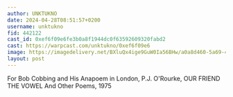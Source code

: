 ```yaml
---
author: UNKTUKNO
date: 2024-04-28T08:51:57+0200
username: unktukno
fid: 442122
cast_id: 0xef6f09e6fe3b0a8f1944dc0f63592609320fabd2
cast: https://warpcast.com/unktukno/0xef6f09e6
image: https://imagedelivery.net/BXluQx4ige9GuW0Ia56BHw/a0a8d460-5a69-4979-aa35-7dc78f4b2b00/original
layout: post
---
```

For Bob Cobbing and His Anapoem in London, P.J. O'Rourke, OUR FRIEND THE VOWEL And Other Poems, 1975  

<img src='https://imagedelivery.net/BXluQx4ige9GuW0Ia56BHw/a0a8d460-5a69-4979-aa35-7dc78f4b2b00/original' alt='' referrerpolicy='no-referrer'/>